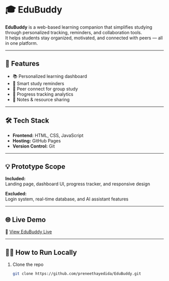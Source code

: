 # 🎓 EduBuddy

**EduBuddy** is a web-based learning companion that simplifies studying through personalized tracking, reminders, and collaboration tools.  
It helps students stay organized, motivated, and connected with peers — all in one platform.

---

## 🚀 Features
- 📚 Personalized learning dashboard  
- 🧩 Smart study reminders  
- 🤝 Peer connect for group study  
- 🎯 Progress tracking analytics  
- 📝 Notes & resource sharing  

---

## 🛠️ Tech Stack
- **Frontend:** HTML, CSS, JavaScript  
- **Hosting:** GitHub Pages  
- **Version Control:** Git  

---

## 💡 Prototype Scope
**Included:**  
Landing page, dashboard UI, progress tracker, and responsive design  

**Excluded:**  
Login system, real-time database, and AI assistant features  

---

## 🌐 Live Demo
🔗 [View EduBuddy Live](https://preneethayedida.github.io/EduBuddy/)

---

## 👩‍💻 How to Run Locally
1. Clone the repo  
   ```bash
   git clone https://github.com/preneethayedida/EduBuddy.git
